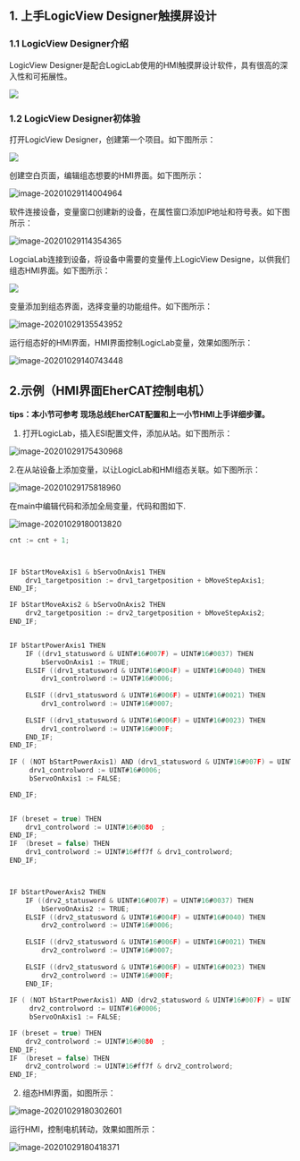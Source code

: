 ## 1. 上手LogicView Designer触摸屏设计

### 1.1 LogicView Designer介绍

LogicView Designer是配合LogicLab使用的HMI触摸屏设计软件，具有很高的深入性和可拓展性。

![](_images/1.jpg)

### 1.2 LogicView Designer初体验

打开LogicView Designer，创建第一个项目。如下图所示：

![](_images/2.png)



创建空白页面，编辑组态想要的HMI界面。如下图所示：

![image-20201029114004964](_images/3.png)



软件连接设备，变量窗口创建新的设备，在属性窗口添加IP地址和符号表。如下图所示：

![image-20201029114354365](_images/4.png)



LogciaLab连接到设备，将设备中需要的变量传上LogicView Designe，以供我们组态HMI界面。如下图所示：

![](_images\5.png)



变量添加到组态界面，选择变量的功能组件。如下图所示：

![image-20201029135543952](_images/6.png)



运行组态好的HMI界面，HMI界面控制LogicLab变量，效果如图所示：

![image-20201029140743448](_images/7.png)





## 2.示例（HMI界面EherCAT控制电机）

   **tips：本小节可参考 现场总线EherCAT配置和上一小节HMI上手详细步骤。**

1. 打开LogicLab，插入ESI配置文件，添加从站。如下图所示：

![image-20201029175430968](_images/8.png)

2.在从站设备上添加变量，以让LogicLab和HMI组态关联。如下图所示：

![image-20201029175818960](_images/9.png)



在main中编辑代码和添加全局变量，代码和图如下.

![image-20201029180013820](_images/10.png)

```c
cnt := cnt + 1;



IF bStartMoveAxis1 & bServoOnAxis1 THEN 
	drv1_targetposition := drv1_targetposition + bMoveStepAxis1;
END_IF;

IF bStartMoveAxis2 & bServoOnAxis2 THEN 
	drv2_targetposition := drv2_targetposition + bMoveStepAxis2;
END_IF;


IF bStartPowerAxis1 THEN
	IF ((drv1_statusword & UINT#16#007F) = UINT#16#0037) THEN
		bServoOnAxis1 := TRUE;
	ELSIF ((drv1_statusword & UINT#16#004F) = UINT#16#0040) THEN
		drv1_controlword := UINT#16#0006;
		
	ELSIF ((drv1_statusword & UINT#16#006F) = UINT#16#0021) THEN
		drv1_controlword := UINT#16#0007;
		
	ELSIF ((drv1_statusword & UINT#16#006F) = UINT#16#0023) THEN
		drv1_controlword := UINT#16#000F;
	END_IF;	
END_IF;
	
IF ( (NOT bStartPowerAxis1) AND (drv1_statusword & UINT#16#007F) = UINT#16#0037 ) THEN
	 drv1_controlword := UINT#16#0006;
     bServoOnAxis1 := FALSE;    

END_IF;


IF (breset = true) THEN
	drv1_controlword := UINT#16#0080  ;
END_IF;
IF	(breset = false) THEN
	drv1_controlword := UINT#16#ff7f & drv1_controlword;
END_IF;



IF bStartPowerAxis2 THEN
	IF ((drv2_statusword & UINT#16#007F) = UINT#16#0037) THEN
		bServoOnAxis2 := TRUE;
	ELSIF ((drv2_statusword & UINT#16#004F) = UINT#16#0040) THEN
		drv2_controlword := UINT#16#0006;
		
	ELSIF ((drv2_statusword & UINT#16#006F) = UINT#16#0021) THEN
		drv2_controlword := UINT#16#0007;
		
	ELSIF ((drv2_statusword & UINT#16#006F) = UINT#16#0023) THEN
		drv2_controlword := UINT#16#000F;
	END_IF;
	
IF ( (NOT bStartPowerAxis1) AND (drv2_statusword & UINT#16#007F) = UINT#16#0037 ) THEN
	 drv2_controlword := UINT#16#0006;
     bServoOnAxis1 := FALSE;

IF (breset = true) THEN
	drv2_controlword := UINT#16#0080  ;
END_IF;
IF	(breset = false) THEN
	drv2_controlword := UINT#16#ff7f & drv2_controlword;
END_IF;
```

2. 组态HMI界面，如图所示：

![image-20201029180302601](_images/11.png)



运行HMI，控制电机转动，效果如图所示：

![image-20201029180418371](_images/12.png)